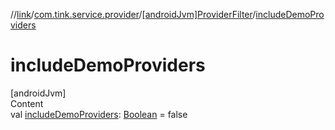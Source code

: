 //[link](../../index.md)/[com.tink.service.provider](../index.md)/[[androidJvm]ProviderFilter](index.md)/[includeDemoProviders](include-demo-providers.md)



# includeDemoProviders  
[androidJvm]  
Content  
val [includeDemoProviders](include-demo-providers.md): [Boolean](https://kotlinlang.org/api/latest/jvm/stdlib/kotlin/-boolean/index.html) = false  



